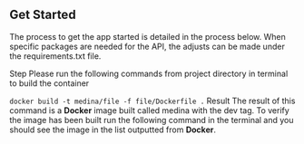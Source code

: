 ## Get Started 
The process to get the app started is detailed in the process below. When specific packages are needed for the API, the adjusts can be made under the requirements.txt file.

Step 
Please run the following commands from project directory in terminal to build the container 

` docker build -t medina/file -f file/Dockerfile . `
Result
The result of this command is a **Docker** image built called medina with the dev tag. To verify the image has been built run the following command in the terminal and you should see the image in the list outputted from **Docker**.